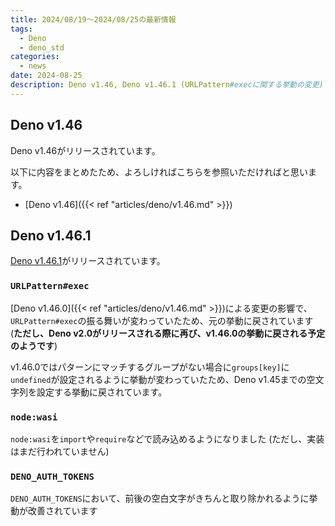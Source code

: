 ```yaml
---
title: 2024/08/19〜2024/08/25の最新情報
tags:
  - Deno
  - deno_std
categories:
  - news
date: 2024-08-25
description: Deno v1.46, Deno v1.46.1 (URLPattern#execに関する挙動の変更)
---
```


## Deno v1.46

Deno v1.46がリリースされています。

以下に内容をまとめたため、よろしければこちらを参照いただければと思います。

* [Deno v1.46]({{< ref "articles/deno/v1.46.md" >}})

## Deno v1.46.1

[Deno v1.46.1](https://github.com/denoland/deno/releases/tag/v1.46.1)がリリースされています。

### `URLPattern#exec`

[Deno v1.46.0]({{< ref "articles/deno/v1.46.md" >}})による変更の影響で、`URLPattern#exec`の振る舞いが変わっていたため、元の挙動に戻されています (**ただし、Deno v2.0がリリースされる際に再び、v1.46.0の挙動に戻される予定のようです**)

v1.46.0ではパターンにマッチするグループがない場合に`groups[key]`に`undefined`が設定されるように挙動が変わっていたため、Deno v1.45までの空文字列を設定する挙動に戻されています。

### `node:wasi`

`node:wasi`を`import`や`require`などで読み込めるようになりました (ただし、実装はまだ行われていません)

### `DENO_AUTH_TOKENS`

`DENO_AUTH_TOKENS`において、前後の空白文字がきちんと取り除かれるように挙動が改善されています
